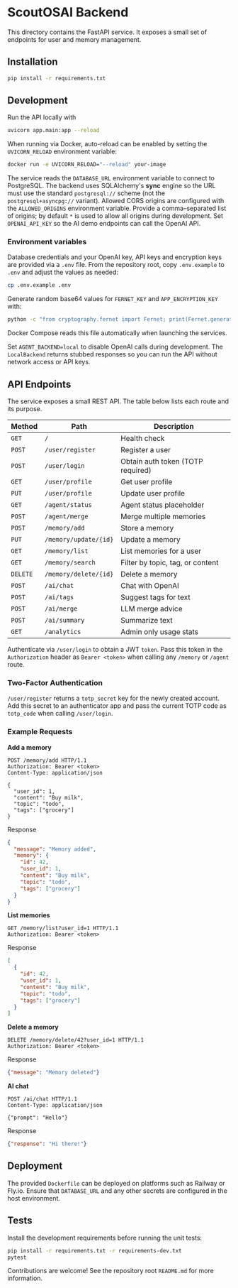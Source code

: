 # ScoutOSAI Backend

This directory contains the FastAPI service.  It exposes a small set of endpoints
for user and memory management.

## Installation

```bash
pip install -r requirements.txt
```

## Development

Run the API locally with

```bash
uvicorn app.main:app --reload
```

When running via Docker, auto-reload can be enabled by setting the
`UVICORN_RELOAD` environment variable:

```bash
docker run -e UVICORN_RELOAD="--reload" your-image
```

The service reads the `DATABASE_URL` environment variable to connect to
PostgreSQL. The backend uses SQLAlchemy's **sync** engine so the URL must
use the standard `postgresql://` scheme (not the `postgresql+asyncpg://`
variant). Allowed CORS origins are configured with the `ALLOWED_ORIGINS`
environment variable. Provide a comma–separated list of origins; by default `*`
is used to allow all origins during development.  Set `OPENAI_API_KEY` so the AI
demo endpoints can call the OpenAI API.

### Environment variables

Database credentials and your OpenAI key, API keys and encryption keys are provided via a `.env` file. From the repository root,
copy `.env.example` to `.env` and adjust the values as needed:

```bash
cp .env.example .env
```

Generate random base64 values for `FERNET_KEY` and `APP_ENCRYPTION_KEY` with:

```bash
python -c "from cryptography.fernet import Fernet; print(Fernet.generate_key().decode())"
```

Docker Compose reads this file automatically when launching the services.

Set `AGENT_BACKEND=local` to disable OpenAI calls during development. The
`LocalBackend` returns stubbed responses so you can run the API without network
access or API keys.

## API Endpoints

The service exposes a small REST API. The table below lists each route and its
purpose.

| Method | Path | Description |
| ------ | ---- | ----------- |
| `GET` | `/` | Health check |
| `POST` | `/user/register` | Register a user |
| `POST` | `/user/login` | Obtain auth token (TOTP required) |
| `GET` | `/user/profile` | Get user profile |
| `PUT` | `/user/profile` | Update user profile |
| `GET` | `/agent/status` | Agent status placeholder |
| `POST` | `/agent/merge` | Merge multiple memories |
| `POST` | `/memory/add` | Store a memory |
| `PUT` | `/memory/update/{id}` | Update a memory |
| `GET` | `/memory/list` | List memories for a user |
| `GET` | `/memory/search` | Filter by topic, tag, or content |
| `DELETE` | `/memory/delete/{id}` | Delete a memory |
| `POST` | `/ai/chat` | Chat with OpenAI |
| `POST` | `/ai/tags` | Suggest tags for text |
| `POST` | `/ai/merge` | LLM merge advice |
| `POST` | `/ai/summary` | Summarize text |
| `GET` | `/analytics` | Admin only usage stats |

Authenticate via `/user/login` to obtain a JWT `token`. Pass this token in the
`Authorization` header as `Bearer <token>` when calling any `/memory` or `/agent`
route.

### Two-Factor Authentication

`/user/register` returns a `totp_secret` key for the newly created account.
Add this secret to an authenticator app and pass the current TOTP code as
`totp_code` when calling `/user/login`.

### Example Requests

**Add a memory**

```http
POST /memory/add HTTP/1.1
Authorization: Bearer <token>
Content-Type: application/json

{
  "user_id": 1,
  "content": "Buy milk",
  "topic": "todo",
  "tags": ["grocery"]
}
```

Response

```json
{
  "message": "Memory added",
  "memory": {
    "id": 42,
    "user_id": 1,
    "content": "Buy milk",
    "topic": "todo",
    "tags": ["grocery"]
  }
}
```

**List memories**

```http
GET /memory/list?user_id=1 HTTP/1.1
Authorization: Bearer <token>
```

Response

```json
[
  {
    "id": 42,
    "user_id": 1,
    "content": "Buy milk",
    "topic": "todo",
    "tags": ["grocery"]
  }
]
```

**Delete a memory**

```http
DELETE /memory/delete/42?user_id=1 HTTP/1.1
Authorization: Bearer <token>
```

Response

```json
{"message": "Memory deleted"}
```

**AI chat**

```http
POST /ai/chat HTTP/1.1
Content-Type: application/json

{"prompt": "Hello"}
```

Response

```json
{"response": "Hi there!"}
```

## Deployment

The provided `Dockerfile` can be deployed on platforms such as Railway or
Fly.io.  Ensure that `DATABASE_URL` and any other secrets are configured in the
host environment.

## Tests

Install the development requirements before running the unit tests:

```bash
pip install -r requirements.txt -r requirements-dev.txt
pytest
```

Contributions are welcome!  See the repository root `README.md` for more
information.
